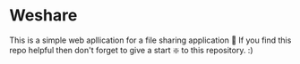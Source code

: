 # Weshare
This is a simple web apllication for a file sharing application
🙏 If you find this repo helpful then don't forget to give a start ❇️ to this repository. :)
